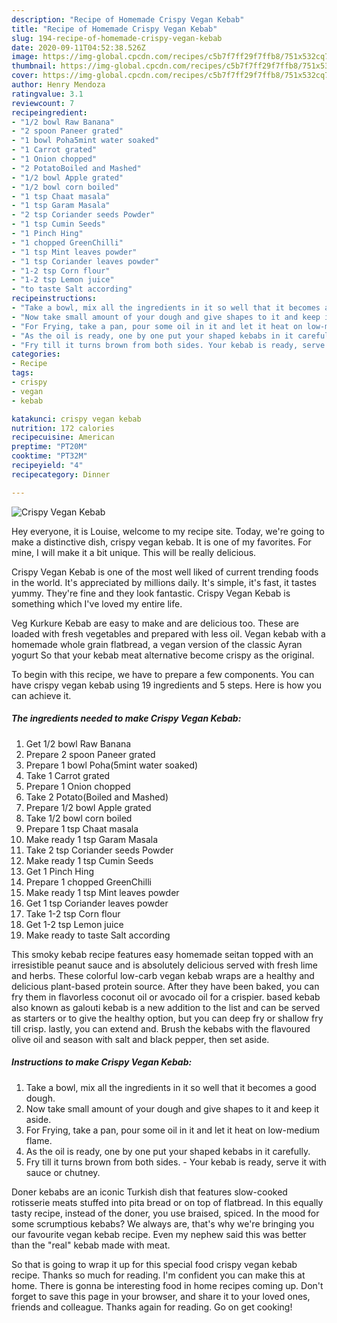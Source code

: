 ```yaml
---
description: "Recipe of Homemade Crispy Vegan Kebab"
title: "Recipe of Homemade Crispy Vegan Kebab"
slug: 194-recipe-of-homemade-crispy-vegan-kebab
date: 2020-09-11T04:52:38.526Z
image: https://img-global.cpcdn.com/recipes/c5b7f7ff29f7ffb8/751x532cq70/crispy-vegan-kebab-recipe-main-photo.jpg
thumbnail: https://img-global.cpcdn.com/recipes/c5b7f7ff29f7ffb8/751x532cq70/crispy-vegan-kebab-recipe-main-photo.jpg
cover: https://img-global.cpcdn.com/recipes/c5b7f7ff29f7ffb8/751x532cq70/crispy-vegan-kebab-recipe-main-photo.jpg
author: Henry Mendoza
ratingvalue: 3.1
reviewcount: 7
recipeingredient:
- "1/2 bowl Raw Banana"
- "2 spoon Paneer grated"
- "1 bowl Poha5mint water soaked"
- "1 Carrot grated"
- "1 Onion chopped"
- "2 PotatoBoiled and Mashed"
- "1/2 bowl Apple grated"
- "1/2 bowl corn boiled"
- "1 tsp Chaat masala"
- "1 tsp Garam Masala"
- "2 tsp Coriander seeds Powder"
- "1 tsp Cumin Seeds"
- "1 Pinch Hing"
- "1 chopped GreenChilli"
- "1 tsp Mint leaves powder"
- "1 tsp Coriander leaves powder"
- "1-2 tsp Corn flour"
- "1-2 tsp Lemon juice"
- "to taste Salt according"
recipeinstructions:
- "Take a bowl, mix all the ingredients in it so well that it becomes a good dough."
- "Now take small amount of your dough and give shapes to it and keep it aside."
- "For Frying, take a pan, pour some oil in it and let it heat on low-medium flame."
- "As the oil is ready, one by one put your shaped kebabs in it carefully."
- "Fry till it turns brown from both sides. Your kebab is ready, serve it with sauce or chutney."
categories:
- Recipe
tags:
- crispy
- vegan
- kebab

katakunci: crispy vegan kebab 
nutrition: 172 calories
recipecuisine: American
preptime: "PT20M"
cooktime: "PT32M"
recipeyield: "4"
recipecategory: Dinner

---
```



![Crispy Vegan Kebab](https://img-global.cpcdn.com/recipes/c5b7f7ff29f7ffb8/751x532cq70/crispy-vegan-kebab-recipe-main-photo.jpg)

Hey everyone, it is Louise, welcome to my recipe site. Today, we're going to make a distinctive dish, crispy vegan kebab. It is one of my favorites. For mine, I will make it a bit unique. This will be really delicious.

Crispy Vegan Kebab is one of the most well liked of current trending foods in the world. It's appreciated by millions daily. It's simple, it's fast, it tastes yummy. They're fine and they look fantastic. Crispy Vegan Kebab is something which I've loved my entire life.

Veg Kurkure Kebab are easy to make and are delicious too. These are loaded with fresh vegetables and prepared with less oil. Vegan kebab with a homemade whole grain flatbread, a vegan version of the classic Ayran yogurt So that your kebab meat alternative become crispy as the original.


To begin with this recipe, we have to prepare a few components. You can have crispy vegan kebab using 19 ingredients and 5 steps. Here is how you can achieve it.

##### The ingredients needed to make Crispy Vegan Kebab:

1. Get 1/2 bowl Raw Banana
1. Prepare 2 spoon Paneer grated
1. Prepare 1 bowl Poha(5mint water soaked)
1. Take 1 Carrot grated
1. Prepare 1 Onion chopped
1. Take 2 Potato(Boiled and Mashed)
1. Prepare 1/2 bowl Apple grated
1. Take 1/2 bowl corn boiled
1. Prepare 1 tsp Chaat masala
1. Make ready 1 tsp Garam Masala
1. Take 2 tsp Coriander seeds Powder
1. Make ready 1 tsp Cumin Seeds
1. Get 1 Pinch Hing
1. Prepare 1 chopped GreenChilli
1. Make ready 1 tsp Mint leaves powder
1. Get 1 tsp Coriander leaves powder
1. Take 1-2 tsp Corn flour
1. Get 1-2 tsp Lemon juice
1. Make ready to taste Salt according


This smoky kebab recipe features easy homemade seitan topped with an irresistible peanut sauce and is absolutely delicious served with fresh lime and herbs. These colorful low-carb vegan kebab wraps are a healthy and delicious plant-based protein source. After they have been baked, you can fry them in flavorless coconut oil or avocado oil for a crispier. based kebab also known as galouti kebab is a new addition to the list and can be served as starters or to give the healthy option, but you can deep fry or shallow fry till crisp. lastly, you can extend and. Brush the kebabs with the flavoured olive oil and season with salt and black pepper, then set aside. 

##### Instructions to make Crispy Vegan Kebab:

1. Take a bowl, mix all the ingredients in it so well that it becomes a good dough.
1. Now take small amount of your dough and give shapes to it and keep it aside.
1. For Frying, take a pan, pour some oil in it and let it heat on low-medium flame.
1. As the oil is ready, one by one put your shaped kebabs in it carefully.
1. Fry till it turns brown from both sides. - Your kebab is ready, serve it with sauce or chutney.


Doner kebabs are an iconic Turkish dish that features slow-cooked rotisserie meats stuffed into pita bread or on top of flatbread. In this equally tasty recipe, instead of the doner, you use braised, spiced. In the mood for some scrumptious kebabs? We always are, that&#39;s why we&#39;re bringing you our favourite vegan kebab recipe. Even my nephew said this was better than the &#34;real&#34; kebab made with meat. 

So that is going to wrap it up for this special food crispy vegan kebab recipe. Thanks so much for reading. I'm confident you can make this at home. There is gonna be interesting food in home recipes coming up. Don't forget to save this page in your browser, and share it to your loved ones, friends and colleague. Thanks again for reading. Go on get cooking!
